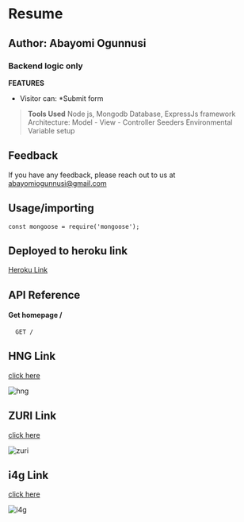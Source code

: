 
# Resume
## Author: Abayomi Ogunnusi
### Backend logic only

**FEATURES**
* Visitor can:
    *Submit form

> **Tools Used**
>Node js,
>Mongodb Database,
>ExpressJs framework
>Architecture: Model - View - Controller
>Seeders
>Environmental Variable setup


## Feedback

If you have any feedback, please reach out to us at abayomiogunnusi@gmail.com

## Usage/importing

```importing 3rd party packages
const mongoose = require('mongoose');
```
## Deployed to heroku link
[Heroku Link](https://hng-i4g.herokuapp.com/)

## API Reference

#### Get homepage /

```http
  GET /
```



## HNG Link
[click here](https://hng.tech)

![hng](https://user-images.githubusercontent.com/70065792/129889000-0a77001b-bcb7-41ae-b24e-beda13631ec7.png)

## ZURI Link
[click here](https://training.zuri.team/)

![zuri](https://user-images.githubusercontent.com/70065792/129888991-8ba4abb3-f1e1-48f5-831c-4f41b3e6a67e.png)

## i4g Link
[click here](https://ingressive.org/)

![i4g](https://user-images.githubusercontent.com/70065792/129889003-9b961ed7-d462-4ba8-817b-2c1b72b83b3b.png)
